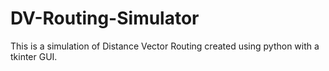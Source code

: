 # DV-Routing-Simulator
This is a simulation of Distance Vector Routing created using python with a tkinter GUI.

